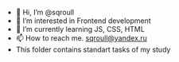 - 👋 Hi, I’m @sqroull
- 👀 I’m interested in Frontend development
- 🌱 I’m currently learning JS, CSS, HTML
- 📫 How to reach me. sqroull@yandex.ru
- This folder contains standart tasks of my study
